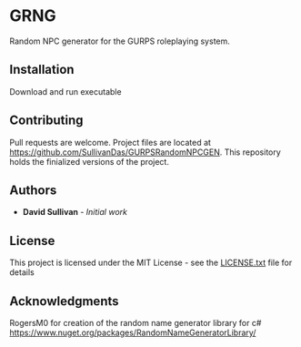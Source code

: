 # GRNG
Random NPC generator for the GURPS roleplaying system.

## Installation

Download and run executable

## Contributing
Pull requests are welcome. Project files are located at https://github.com/SullivanDas/GURPSRandomNPCGEN. This repository holds the
finialized versions of the project.

## Authors

* **David Sullivan** - *Initial work* 


## License

This project is licensed under the MIT License - see the [LICENSE.txt](LICENSE.txt) file for details

## Acknowledgments

RogersM0 for creation of the random name generator library for c# https://www.nuget.org/packages/RandomNameGeneratorLibrary/
